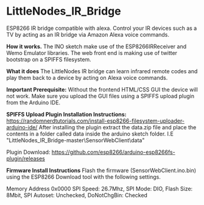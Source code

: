 # LittleNodes_IR_Bridge
ESP8266 IR bridge compatible with alexa. Control your IR devices such as a TV by acting as an IR bridge via Amazon Alexa voice commands.

**How it works.**
The INO sketch make use of the ESP8266IRReceiver and Wemo Emulator libraries.
The web front end is making use of twitter bootstrap on a SPIFFS filesystem.

**What it does**
The LittleNodes IR bridge can learn infrared remote codes and play them back to a device by acting on Alexa voice commands.

**Important Prerequisite:**
Without the frontend HTML/CSS GUI the device will not work. Make sure you upload the GUI files using a SPIFFS upload plugin from the Arduino IDE.

**SPIFFS Upload Plugin Installation Instructions:**
https://randomnerdtutorials.com/install-esp8266-filesystem-uploader-arduino-ide/
After installing the plugin extract the data.zip file and place the contents in a folder called data inside the arduino sketch folder.
I.E "LittleNodes_IR_Bridge-master\SensorWebClient\data"

Plugin Download: https://github.com/esp8266/arduino-esp8266fs-plugin/releases

**Firmware Install Instructions**
Flash the firmware (SensorWebClient.ino.bin) using the ESP8266 Download tool with the following settings.

Memory Address 0x0000
SPI Speed: 26.7Mhz, 
SPI Mode: DIO, 
Flash Size: 8Mbit, 
SPI Autoset: Unchecked, 
DoNotChgBin: Checked










